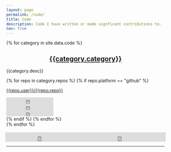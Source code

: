 ```yaml
---
layout: page
permalink: /code/
title: Code
description: Code I have written or made signficant contributions to.
nav: true
---
```



<!---
Github badges from : https://ghbtns.com/
Docker badges: https://shields.io/category/downloads
--->

{% for category in site.data.code %}
  <a id="{{category.link}}"></a>
  <div class="theme-card hoverable mt-3 p-3">
  <h2 style="text-align: center;"><a href="#{{category.link}}">{{category.category}}</a></h2>
  <p>{{category.desc}}</p>
  {% for repo in category.repos %}
    {% if repo.platform == "github" %}
        <div class="row">
            <div class="col-sm-6">
                <p><a href="https://github.com/{{repo.user}}/{{repo.repo}}" target="_blank"><i class="fab fa-github"></i>  {{repo.user}}/{{repo.repo}}</a></p>
            </div>
            <div class="col-sm-2">
                <iframe src="https://ghbtns.com/github-btn.html?user={{repo.user}}&repo={{repo.repo}}&type=fork&count=true&v=2" frameborder="0" scrolling="0" width="150" height="20" title="GitHub"></iframe>
            </div>
            <div class="col-sm-2">
                <iframe src="https://ghbtns.com/github-btn.html?user={{repo.user}}&repo={{repo.repo}}&type=star&count=true&v=2" frameborder="0" scrolling="0" width="150" height="20" title="GitHub"></iframe>
            </div>
            <div class="col-sm-2">
                <iframe src="https://ghbtns.com/github-btn.html?user={{repo.user}}&repo={{repo.repo}}&type=watch&count=true&v=2" frameborder="0" scrolling="0" width="150" height="20" title="GitHub"></iframe>
            </div>
        </div>
    {% endif %}
  {% endfor %}
  </div>
{% endfor %}

<br>
<br>
<div style="display: flex; align-items: center; justify-content: center;">
    <iframe src="https://ghbtns.com/github-btn.html?user={{site.github_username}}&type=follow&count=true" frameborder="0" scrolling="0" width="230" height="30" title="GitHub"></iframe>
    <iframe src="https://ghbtns.com/github-btn.html?user={{site.github_username}}&type=sponsor" frameborder="0" scrolling="0" width="280" height="30" title="GitHub"></iframe>
</div>
<hr>